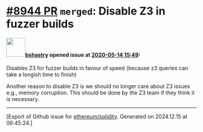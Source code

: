 # [\#8944 PR](https://github.com/ethereum/solidity/pull/8944) `merged`: Disable Z3 in fuzzer builds

#### <img src="https://avatars.githubusercontent.com/u/2388185?v=4" width="50">[bshastry](https://github.com/bshastry) opened issue at [2020-05-14 15:49](https://github.com/ethereum/solidity/pull/8944):

Disables Z3 for fuzzer builds in favour of speed (because z3 queries can take a longish time to finish)

Another reason to disable Z3 is we should no longer care about Z3 issues e.g., memory corruption. This should be done by the Z3 team if they think it is necessary.




-------------------------------------------------------------------------------



[Export of Github issue for [ethereum/solidity](https://github.com/ethereum/solidity). Generated on 2024.12.15 at 06:45:24.]
